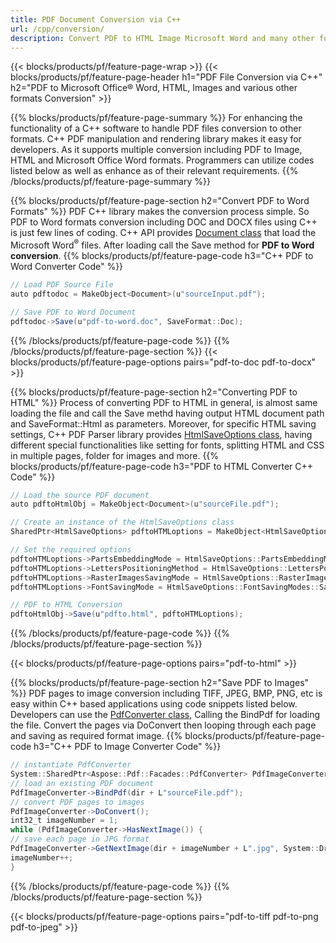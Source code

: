 ```yaml
---
title: PDF Document Conversion via C++ 
url: /cpp/conversion/
description: Convert PDF to HTML Image Microsoft Word and many other formats with just few lines of C++ code.
---
```


{{< blocks/products/pf/feature-page-wrap >}}
{{< blocks/products/pf/feature-page-header h1="PDF File Conversion via C++" h2="PDF to Microsoft Office® Word, HTML, Images and various other formats Conversion" >}}

{{% blocks/products/pf/feature-page-summary %}}
For enhancing the functionality of a C++ software to handle PDF files conversion to other formats. C++ PDF manipulation and rendering library makes it easy for developers. As it supports multiple conversion including PDF to Image, HTML and Microsoft Office Word formats. Programmers can utilize codes listed below as well as enhance as of their relevant requirements.
{{% /blocks/products/pf/feature-page-summary  %}}

{{% blocks/products/pf/feature-page-section  h2="Convert PDF to Word Formats" %}}
PDF C++ library makes the conversion process simple. So PDF to Word formats conversion including DOC and DOCX files using C++ is just few lines of coding. C++ API provides [Document class](https://apireference.aspose.com/pdf/cpp/class/aspose.pdf.document) that load the Microsoft Word<sup>&reg;</sup> files. After loading call the Save method for **PDF to Word conversion**.
{{% blocks/products/pf/feature-page-code h3="C++ PDF to Word Converter Code" %}}

```cs
// Load PDF Source File
auto pdftodoc = MakeObject<Document>(u"sourceInput.pdf");

// Save PDF to Word Document
pdftodoc->Save(u"pdf-to-word.doc", SaveFormat::Doc);
```
{{% /blocks/products/pf/feature-page-code  %}}
{{% /blocks/products/pf/feature-page-section %}}
{{< blocks/products/pf/feature-page-options pairs="pdf-to-doc pdf-to-docx" >}}

{{% blocks/products/pf/feature-page-section  h2="Converting PDF to HTML" %}}
Process of converting PDF to HTML in general, is almost same loading the file and call the Save methd having output HTML document path and SaveFormat::Html as parameters. Moreover, for specific HTML saving settings, C++ PDF Parser library provides [HtmlSaveOptions class](https://apireference.aspose.com/pdf/cpp/class/aspose.pdf.html_save_options), having different special functionalities like setting for fonts, splitting HTML and CSS in multiple pages, folder for images and more. 
{{% blocks/products/pf/feature-page-code h3="PDF to HTML Converter C++ Code" %}}

```cs
// Load the source PDF document
auto pdftoHtmlObj = MakeObject<Document>(u"sourceFile.pdf");

// Create an instance of the HtmlSaveOptions class
SharedPtr<HtmlSaveOptions> pdftoHTMLoptions = MakeObject<HtmlSaveOptions>();

// Set the required options
pdftoHTMLoptions->PartsEmbeddingMode = HtmlSaveOptions::PartsEmbeddingModes::EmbedAllIntoHtml;
pdftoHTMLoptions->LettersPositioningMethod = HtmlSaveOptions::LettersPositioningMethods::UseEmUnitsAndCompensationOfRoundingErrorsInCss;
pdftoHTMLoptions->RasterImagesSavingMode = HtmlSaveOptions::RasterImagesSavingModes::AsEmbeddedPartsOfPngPageBackground;
pdftoHTMLoptions->FontSavingMode = HtmlSaveOptions::FontSavingModes::SaveInAllFormats;

// PDF to HTML Conversion
pdftoHtmlObj->Save(u"pdfto.html", pdftoHTMLoptions);
```
{{% /blocks/products/pf/feature-page-code %}}
{{% /blocks/products/pf/feature-page-section %}}

{{< blocks/products/pf/feature-page-options pairs="pdf-to-html" >}}

{{% blocks/products/pf/feature-page-section  h2="Save PDF to Images" %}}
PDF pages to image conversion including TIFF, JPEG, BMP, PNG, etc is easy within C++ based applications using code snippets listed below. Developers can use the [PdfConverter class](https://apireference.aspose.com/pdf/cpp/class/aspose.pdf.facades.pdf_converter#details), Calling the BindPdf for loading the file. Convert the pages via DoConvert then looping through each page and saving as required format image.
{{% blocks/products/pf/feature-page-code h3="C++ PDF to Image Converter Code" %}}
```cs
// instantiate PdfConverter 
System::SharedPtr<Aspose::Pdf::Facades::PdfConverter> PdfImageConverter = System::MakeObject<Aspose::Pdf::Facades::PdfConverter>();
// load an existing PDF document 
PdfImageConverter->BindPdf(dir + L"sourceFile.pdf"); 
// convert PDF pages to images 
PdfImageConverter->DoConvert(); 
int32_t imageNumber = 1; 
while (PdfImageConverter->HasNextImage()) { 
// save each page in JPG format 
PdfImageConverter->GetNextImage(dir + imageNumber + L".jpg", System::Drawing::Imaging::ImageFormat::get_Jpeg(), 800, 1000); 
imageNumber++; 
}
```
{{% /blocks/products/pf/feature-page-code %}}
{{% /blocks/products/pf/feature-page-section %}}

{{< blocks/products/pf/feature-page-options pairs="pdf-to-tiff pdf-to-png pdf-to-jpeg" >}}